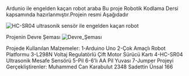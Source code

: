 Ardunio ile engelden kaçan robot araba 
Bu proje Robotik Kodlama Dersi kapsamında hazırlanmıştır.Projein resmi Aşağıdadır

![HC-SR04 ultrasonik sensör ile engelden kaçan robot](https://github.com/Can35710/Engelden_kacan_robot_araba/assets/134143225/0982ee7a-bee1-48f2-abf4-6d532ae13c58)



Projenin Devre Şeması
![Devre_Şeması](https://github.com/Can35710/Engelden_kacan_robot_araba/assets/134143225/d3207993-44cb-4e19-a298-2127f12bde6a)

Projede Kullanılan Malzemeler:
1-Arduino Uno
2-Çok Amaçlı Robot Platformu
3-L298N Voltaj Regulatörlü Çift Motor Sürücü Kartı
4-HC-SR04 Ultrasonik Mesafe Sensörü
5-Pil 
6-6’lı AA Pil Yuvası
7-Jumper
Projeyi Gerçekliştirenler:
Muhammed Can Karabulut 2348
Sadettin Ünsal 166

